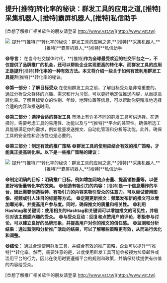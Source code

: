 ## **提升**[推特]**转化率的秘诀：群发工具的应用之道,**[推特]**采集机器人,**[推特]**霸屏机器人,**[推特]**私信助手**

[😍想了解推广相关软件的朋友请登录 http://www.vst.tw](http://www.vst.tw)

 <center><img src="https://vst.tw/MP4/tuiguang/png/5.png" alt="提升**[推特]**转化率的秘诀：群发工具的应用之道,**[推特]**采集机器人,**[推特]**霸屏机器人,**[推特]**私信助手"></center>

**😄导言：**
在当今社交媒体时代，**[推特]**作为全球最受欢迎的社交平台之一，不仅提供了品牌推广的机会，还可以帮助企业实现更高的转化率。而群发工具的应用正是提升**[推特]**转化率的一种有效方法。本文将介绍一些关于如何有效利用群发工具提升**[推特]**转化率的秘诀。

**😄第一部分：了解目标受众**
在使用群发工具之前，了解目标受众是非常重要的。通过分析受众群体的兴趣、需求和行为习惯，可以更好地定位推送内容，从而提高转化率。了解目标受众的性别、年龄、地理位置等信息，可以帮助你更精准地选择合适的内容和推送时间。

**😄第二部分：选择合适的群发工具**
市场上有许多不同的群发工具可供选择。在选择时，需要考虑工具的易用性、功能以及与**[推特]**平台的兼容性。确保所选工具能够满足你的需求，例如批量发送推文、自动化管理和分析等功能。此外，确保工具的安全性和合法性也是必要的。

**😄第三部分：制定有效的推广策略**
**😄群发工具的使用应结合有效的推广策略，才能真正提高转化率。以下是一些推广策略的建议：**

 <center><img src="https://vst.tw/MP4/tuiguang/png/7.png" alt="提升**[推特]**转化率的秘诀：群发工具的应用之道,**[推特]**采集机器人,**[推特]**霸屏机器人,**[推特]**私信助手"></center>

**😄制定明确的目标：明确推广目标，例如增加网站点击量、提高销售量等，以便更好地衡量转化率的效果。**
**😄创造有吸引力的内容：**[推特]**是一个信息爆炸的平台，因此需要创造独特、有吸引力的内容来吸引受众的注意力。可以尝试使用图像、视频或引人注目的标题等方式。**
**😄定期更新推文：频繁发布新的推文可以增加曝光率，并提高用户参与度。同时，确保推文的质量和相关性。**
**😄利用Hashtag和关键词：使用相关的Hashtag和关键词可以增加推文的可见性，并吸引对该主题感兴趣的受众。**
**😄与受众互动：回复和点赞用户的评论，积极参与讨论，可以建立良好的品牌形象，并提高用户对你的推文的信任感。**
**😄监测和分析结果：通过监测和分析推广活动的结果，可以了解哪些策略更有效，从而进行优化和调整。**

**😄结论：**
通过合理使用群发工具，并结合有效的推广策略，企业可以提升**[推特]**转化率。然而，需要注意的是，过度使用群发工具可能会被视为垃圾邮件或滥用平台的行为，因此在使用时要遵循平台的规则和政策，并确保持续提供有价值的内容给受众。

[😍想了解推广相关软件的朋友请登录 http://www.vst.tw](http://www.vst.tw)




